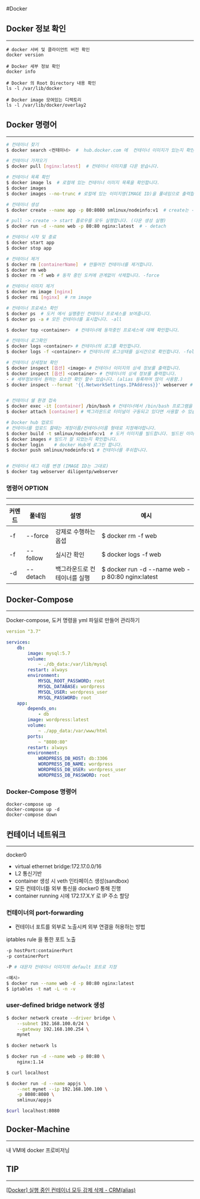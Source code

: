 #Docker 

## Docker 정보 확인
---
```shell
# docker 서버 및 클라이언트 버전 확인
docker version

# Docker 세부 정보 확인
docker info

# Docker 의 Root Directory 내용 확인
ls -l /var/lib/docker

# Docker image 모여있는 디렉토리
ls -l /var/lib/docker/overlay2
```

## Docker 명령어
---
``` bash
# 컨테이너 찾기
$ docker search <컨테이너>  #  hub.docker.com 에  컨테이너 이미지가 있는지 확인하고 알려줍니다.

# 컨테이너 가져오기
$ docker pull [nginx:latest]  # 컨테이너 이미지를 다운 받습니다.

# 컨테이너 목록 확인
$ docker image ls  # 로컬에 있는 컨테이너 이미지 목록을 확인합니다.
$ docker images 
$ docker images --no-trunc # 로컬에 있는 이미지명(IMAGE ID)을 풀네임으로 출력합니다.

# 컨테이너 생성 
$ docker create --name app -p 80:8080 smlinux/nodeinfo:v1  # create는 -d 옵션을 기본으로 가집니다.

# pull -> create -> start 플로우를 모두 실행합니다. (다운 생성 실행)
$ docker run -d --name web -p 80:80 nginx:latest  # - detach

# 컨테이너 시작 및 종료
$ docker start app
$ docker stop app

# 컨테이너 제거
$ docker rm [containerName]  # 만들어진 컨테이너를 제거합니다.
$ docker rm web
$ docker rm -f web # 동작 중인 도커에 관계없이 삭제합니다. -force

# 컨테이너 이미지 제거
$ docker rm image [nginx]
$ docker rmi [nginx]  # rm image

# 컨테이너 프로세스 확인
$ docker ps  # 도커 에서 실행중인 컨테이너 프로세스를 보여줍니다.
$ docker ps -a # 모든 컨테이너를 표시합니다. -all

$ docker top <container>  # 컨테이너에 동작중인 프로세스에 대해 확인합니다.

# 컨테이너 로그확인
$ docker logs <container> # 컨테이너의 로그를 확인합니다.
$ docker logs -f <container> # 컨테이너의 로그상태를 실시간으로 확인합니다. -follow

# 컨테이너 상세정보 확인
$ docker inspect [옵션] <image> # 컨테이너 이미지의 상세 정보룰 출력합니다.
$ docker inspect [옵션] <container> # 컨테이너의 상세 정보룰 출력합니다.
- # 세부정보에서 원하는 요소만 확인 할수 있습니다. (alias 등록하여 많이 사용함.)
$ docker inspect --format '{{.NetworkSettings.IPAddress}}' webserver # 컨테이너의 원하는 요소만 확인


# 컨테이너 쉘 환경 접속
$ docker exec -it [container] /bin/bash # 컨테이너에서 /bin/bash 프로그램을 추가로 실행합니다.
$ docker attach [container] # 백그라운드로 터미널이 구동되고 있다면 사용할 수 있습니다.

# Docker hub 업로드
# 컨테이너를 업로드 핧때는 계정이름/컨테이너이름 형태로 지정해야합니다.
$ docker build -t smlinux/nodeinfo:v1  # 도커 이미지를 빌드합니다. 빌드된 이미지가 로컬에 생성됩니다.
$ docker images # 빌드가 잘 되었는지 확인합니다.
$ docker login    # docker Hub에 로그인 합니다.
$ docker push smlinux/nodeinfo:v1 # 컨테이너를 푸쉬합니다.


# 컨테이너 태그 이름 변경 (IMAGE ID는 그대로)
$ docker tag webserver diligentp/webserver

```

### 명령어 OPTION
---
| 커멘드 | 풀네임 |설명| 예시|
|---|---|---|---|
| -f | --force  | 강제로 수행하는 옵셥|$ docker rm -f web|
| -f | --follow | 실시간 확인 |$ docker logs -f web|
| -d | --detach | 백그라운드로 컨테이너를 실행| $ docker run -d --name web -p 80:80 nginx:latest|


## Docker-Compose
---
Docker-compose, 도커 명령을 yml 파일로 만들어 관리하기 

```yml
version "3.7"

services:
	db:
		image: mysql:5.7
		volume:
			~ ./db_data:/var/lib/mysql
		restart: always
		environment:
			MYSQL_ROOT_PASSWORD: root
			MYSQL_DATABASE: wordpress
			MYSQL_USER: wordpress_user
			MYSQL_PASSWORD: root
	app:
		depends_on:
			- db
		image: wordpress:latest
		volume:
			~ ./app_data:/var/www/html
		ports:
			~ "8080:80"
		restart: always
		environment:
			WORDPRESS_DB_HOST: db:3306
			WORDPRESS_DB_NAME: wordpress
			WORDPRESS_DB_USER: wordpress_user
			WORDPRESS_DB_PASSWORD: root
```

### Docker-Compose 명령어
```
docker-compose up
docker-compose up -d
docker-compose down

```




## 컨테이너 네트워크
---
docker0 
- virtual ethernet bridge:172.17.0.0/16
- L2 통신기반
- container 생성 시 veth 인타페이스 생성(sandbox)
- 모든 컨테이너틑 외부 통신을 docker0 통해 진행
- container running 시에 172.17.X.Y 로 IP 주소 할당

### 컨테이너의 port-forwarding
- 컨테이너 포트를 외부로 노출시켜 외부 연결을 허용하는 방법

iptables rule 을 통한 포트 노출
```sh
-p hostPort:containerPort
-p containerPort

-P # 대문자 컨테이너 이미지의 default 포트로 지정

<예시>
$ docker run --name web -d -p 80:80 nginx:latest
$ iptables -t nat -L -n -v
```

### user-defined bridge network 생성
```sh
$ docker network create --driver bridge \
	--subnet 192.168.100.0/24 \
	--gateway 192.168.100.254 \
	mynet
	
$ docker network ls

$ docker run -d --name web -p 80:80 \
	nginx:1.14

$ curl localhost

$ docker run -d --name appjs \
	--net mynet --ip 192.168.100.100 \
	-p 8080:8080 \
	smlinux/appjs

$curl localhost:8080
```

## Docker-Machine
---
 내 VM에 docker 프로비저닝 

## TIP
---
[[Docker] 실행 중인 컨테이너 모두 강제 삭제 - CRM(alias)](https://kjun.kr/1607)
